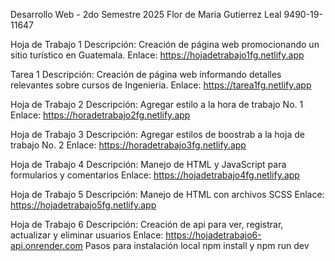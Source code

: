 Desarrollo Web - 2do Semestre 2025
Flor de Maria Gutierrez Leal
9490-19-11647

Hoja de Trabajo 1
Descripción: Creación de página web promocionando un sitio turístico en Guatemala.
Enlace: https://hojadetrabajo1fg.netlify.app

Tarea 1
Descripción: Creación de página web informando detalles relevantes sobre cursos de Ingenieria.
Enlace: https://tarea1fg.netlify.app

Hoja de Trabajo 2
Descripción: Agregar estilo a la hora de trabajo No. 1
Enlace: https://horadetrabajo2fg.netlify.app

Hoja de Trabajo 3
Descripción: Agregar estilos de boostrab a la hoja de trabajo No. 2
Enlace: https://horadetrabajo3fg.netlify.app

Hoja de Trabajo 4
Descripción: Manejo de HTML y JavaScript para formularios y comentarios
Enlace: https://hojadetrabajo4fg.netlify.app

Hoja de Trabajo 5
Descripción: Manejo de HTML con archivos SCSS
Enlace: https://hojadetrabajo5fg.netlify.app

Hoja de Trabajo 6
Descripción: Creación de api para ver, registrar, actualizar y eliminar usuarios
Enlace: https://hojadetrabajo6-api.onrender.com
Pasos para instalación local npm install y npm run dev
